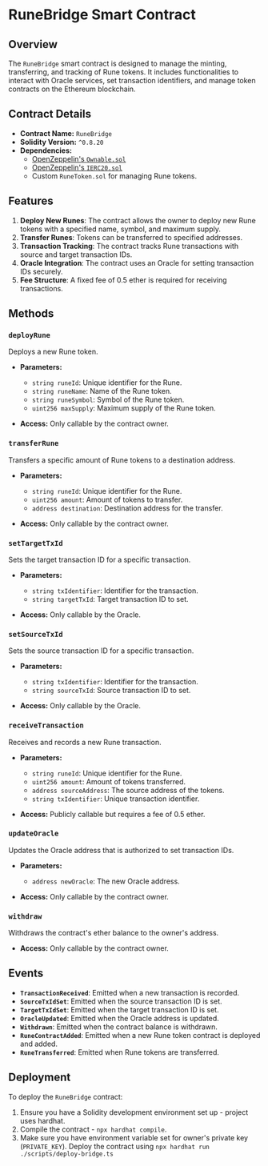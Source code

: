 # RuneBridge Smart Contract

## Overview

The `RuneBridge` smart contract is designed to manage the minting, transferring, and tracking of Rune tokens. It includes functionalities to interact with Oracle services, set transaction identifiers, and manage token contracts on the Ethereum blockchain.

## Contract Details

-   **Contract Name:** `RuneBridge`
-   **Solidity Version:** `^0.8.20`
-   **Dependencies:**
    -   [OpenZeppelin's `Ownable.sol`](https://github.com/OpenZeppelin/openzeppelin-contracts/blob/master/contracts/access/Ownable.sol)
    -   [OpenZeppelin's `IERC20.sol`](https://github.com/OpenZeppelin/openzeppelin-contracts/blob/master/contracts/token/ERC20/IERC20.sol)
    -   Custom `RuneToken.sol` for managing Rune tokens.

## Features

1.  **Deploy New Runes**: The contract allows the owner to deploy new Rune tokens with a specified name, symbol, and maximum supply.
2.  **Transfer Runes**: Tokens can be transferred to specified addresses.
3.  **Transaction Tracking**: The contract tracks Rune transactions with source and target transaction IDs.
4.  **Oracle Integration**: The contract uses an Oracle for setting transaction IDs securely.
5.  **Fee Structure**: A fixed fee of 0.5 ether is required for receiving transactions.

## Methods

### `deployRune`

Deploys a new Rune token.

-   **Parameters:**
    
    -   `string runeId`: Unique identifier for the Rune.
    -   `string runeName`: Name of the Rune token.
    -   `string runeSymbol`: Symbol of the Rune token.
    -   `uint256 maxSupply`: Maximum supply of the Rune token.
-   **Access:** Only callable by the contract owner.
    

### `transferRune`

Transfers a specific amount of Rune tokens to a destination address.

-   **Parameters:**
    
    -   `string runeId`: Unique identifier for the Rune.
    -   `uint256 amount`: Amount of tokens to transfer.
    -   `address destination`: Destination address for the transfer.
-   **Access:** Only callable by the contract owner.
    

### `setTargetTxId`

Sets the target transaction ID for a specific transaction.

-   **Parameters:**
    
    -   `string txIdentifier`: Identifier for the transaction.
    -   `string targetTxId`: Target transaction ID to set.
-   **Access:** Only callable by the Oracle.
    

### `setSourceTxId`

Sets the source transaction ID for a specific transaction.

-   **Parameters:**
    
    -   `string txIdentifier`: Identifier for the transaction.
    -   `string sourceTxId`: Source transaction ID to set.
-   **Access:** Only callable by the Oracle.
    

### `receiveTransaction`

Receives and records a new Rune transaction.

-   **Parameters:**
    
    -   `string runeId`: Unique identifier for the Rune.
    -   `uint256 amount`: Amount of tokens transferred.
    -   `address sourceAddress`: The source address of the tokens.
    -   `string txIdentifier`: Unique transaction identifier.
-   **Access:** Publicly callable but requires a fee of 0.5 ether.
    

### `updateOracle`

Updates the Oracle address that is authorized to set transaction IDs.

-   **Parameters:**
    
    -   `address newOracle`: The new Oracle address.
-   **Access:** Only callable by the contract owner.
    

### `withdraw`

Withdraws the contract's ether balance to the owner's address.

-   **Access:** Only callable by the contract owner.

## Events

-   **`TransactionReceived`**: Emitted when a new transaction is recorded.
-   **`SourceTxIdSet`**: Emitted when the source transaction ID is set.
-   **`TargetTxIdSet`**: Emitted when the target transaction ID is set.
-   **`OracleUpdated`**: Emitted when the Oracle address is updated.
-   **`Withdrawn`**: Emitted when the contract balance is withdrawn.
-   **`RuneContractAdded`**: Emitted when a new Rune token contract is deployed and added.
-   **`RuneTransferred`**: Emitted when Rune tokens are transferred.

## Deployment

To deploy the `RuneBridge` contract:

1.  Ensure you have a Solidity development environment set up - project uses hardhat.
2.  Compile the contract - `npx hardhat compile`.
3.  Make sure you have environment variable set for owner's private key (`PRIVATE_KEY`). Deploy the contract using `npx hardhat run ./scripts/deploy-bridge.ts` 
